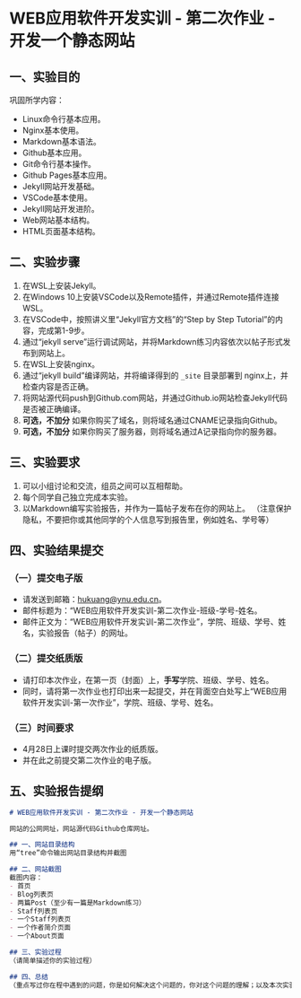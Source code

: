 # WEB应用软件开发实训 - 第二次作业 - 开发一个静态网站


## 一、实验目的

巩固所学内容：

- Linux命令行基本应用。
- Nginx基本使用。
- Markdown基本语法。
- Github基本应用。
- Git命令行基本操作。
- Github Pages基本应用。
- Jekyll网站开发基础。
- VSCode基本使用。
- Jekyll网站开发进阶。
- Web网站基本结构。
- HTML页面基本结构。


## 二、实验步骤

1. 在WSL上安装Jekyll。
1. 在Windows 10上安装VSCode以及Remote插件，并通过Remote插件连接WSL。
1. 在VSCode中，按照讲义里“Jekyll官方文档”的“Step by Step Tutorial”的内容，完成第1-9步。
1. 通过“jekyll serve”运行调试网站，并将Markdown练习内容依次以帖子形式发布到网站上。
1. 在WSL上安装nginx。
1. 通过“jekyll build”编译网站，并将编译得到的 `_site` 目录部署到 nginx上，并检查内容是否正确。
1. 将网站源代码push到Github.com网站，并通过Github.io网站检查Jekyll代码是否被正确编译。
1. **可选，不加分** 如果你购买了域名，则将域名通过CNAME记录指向Github。
1. **可选，不加分** 如果你购买了服务器，则将域名通过A记录指向你的服务器。


## 三、实验要求

1. 可以小组讨论和交流，组员之间可以互相帮助。
1. 每个同学自己独立完成本实验。
1. 以Markdown编写实验报告，并作为一篇帖子发布在你的网站上。
（注意保护隐私，不要把你或其他同学的个人信息写到报告里，例如姓名、学号等）


## 四、实验结果提交

### （一）提交电子版

- 请发送到邮箱：hukuang@ynu.edu.cn。
- 邮件标题为：“WEB应用软件开发实训-第二次作业-班级-学号-姓名。
- 邮件正文为：“WEB应用软件开发实训-第二次作业”，学院、班级、学号、姓名，实验报告（帖子）的网址。

### （二）提交纸质版

- 请打印本次作业，在第一页（封面）上，**手写**学院、班级、学号、姓名。
- 同时，请将第一次作业也打印出来一起提交，并在背面空白处写上“WEB应用软件开发实训-第一次作业”，学院、班级、学号、姓名。

### （三）时间要求

- 4月28日上课时提交两次作业的纸质版。
- 并在此之前提交第二次作业的电子版。


## 五、实验报告提纲

```markdown
# WEB应用软件开发实训 - 第二次作业 - 开发一个静态网站

网站的公网网址，网站源代码Github仓库网址。

## 一、网站目录结构
用“tree”命令输出网站目录结构并截图

## 二、网站截图
截图内容：
- 首页
- Blog列表页
- 两篇Post（至少有一篇是Markdown练习）
- Staff列表页
- 一个Staff列表页
- 一个作者简介页面
- 一个About页面

## 三、实验过程
（请简单描述你的实验过程）

## 四、总结
（重点写过你在程中遇到的问题，你是如何解决这个问题的，你对这个问题的理解；以及本次实验的心得体会）
```
